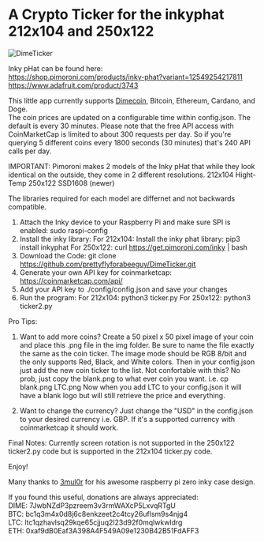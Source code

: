 # A Crypto Ticker for the inkyphat 212x104 and 250x122 

![DimeTicker](https://user-images.githubusercontent.com/75382474/142347905-30446d59-735b-47f7-80fb-7ace743d8434.jpg)

Inky pHat can be found here:</br>
https://shop.pimoroni.com/products/inky-phat?variant=12549254217811 </br>
https://www.adafruit.com/product/3743

This little app currently supports <a href="https://www.dimecoinnetwork.com">Dimecoin</a>, Bitcoin, Ethereum, Cardano, and Doge.</br>
The coin prices are updated on a configurable time within config.json.  The default is every 30 minutes.  Please note that the free API access with CoinMarketCap is limited to about 300 requests per day.  So if you're querying 5 different coins every 1800 seconds (30 minutes) that's 240 API calls per day.  

IMPORTANT:
Pimoroni makes 2 models of the Inky pHat that while they look identical on the outside, they come in 2 different
resolutions.
212x104 Hight-Temp
250x122 SSD1608 (newer)

The libraries required for each model are differnet and not backwards compatible. 

1. Attach the Inky device to your Raspberry Pi and make sure SPI is enabled: sudo raspi-config
2. Install the inky library: 
    For 212x104: Install the inky phat library: pip3 install inkyphat
    For 250x122: curl https://get.pimoroni.com/inky | bash
3. Download the Code: git clone https://github.com/prettyflyforabeeguy/DimeTicker.git
4. Generate your own API key for coinmarketcap: https://coinmarketcap.com/api/
5. Add your API key to ./config/config.json and save your changes
6. Run the program: 
    For 212x104: python3 ticker.py
    For 250x122: python3 ticker2.py

Pro Tips: 
1. Want to add more coins?
Create a 50 pixel x 50 pixel image of your coin and place this .png file in the img folder.  Be sure to name the file exactly the same as the coin ticker.  The image mode should be RGB 8/bit and the only supports Red, Black, and White colors.  Then in your config.json just add the new coin ticker to the list.
Not confortable with this? No prob, just copy the blank.png to what ever coin you want.
i.e. cp blank.png LTC.png
Now when you add LTC to your config.json it will have a blank logo but will still retrieve the price and everything.

2. Want to change the currency?
Just change the "USD" in the config.json to your desired currency i.e. GBP.  If it's a supported currency with coinmarketcap it should work.

Final Notes:
Currently screen rotation is not supported in the 250x122 ticker2.py code but is supported in the 212x104 ticker.py code.

Enjoy!

Many thanks to <a href="https://www.thingiverse.com/3mul0r/designs">3mul0r</a> for his awesome raspberry pi zero inky case design.


If you found this useful, donations are always appreciated:</br>
DIME: 7JwbNZdP3pzreem3v3rmWAXcP5LxvqRTgU  </br>
BTC:  bc1q3m4x0d8j6c8enkzeet2c4tcy26uflsm9s4njg4 </br>
LTC:  ltc1qzhavlsq29kqe65cjjuq2l23d92f0mqlwkwldrg </br>
ETH:  0xaf9dB0Eaf3A398A4F549A09e1230B42B51FdAFF3 </br>
